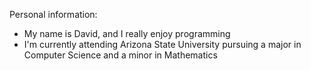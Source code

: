 Personal information:
 - My name is David, and I really enjoy programming
 - I'm currently attending Arizona State University pursuing a major in Computer Science and a minor in Mathematics


<!---
SirHammyy/SirHammyy is a ✨ special ✨ repository because its `README.md` (this file) appears on your GitHub profile.
You can click the Preview link to take a look at your changes.
--->
